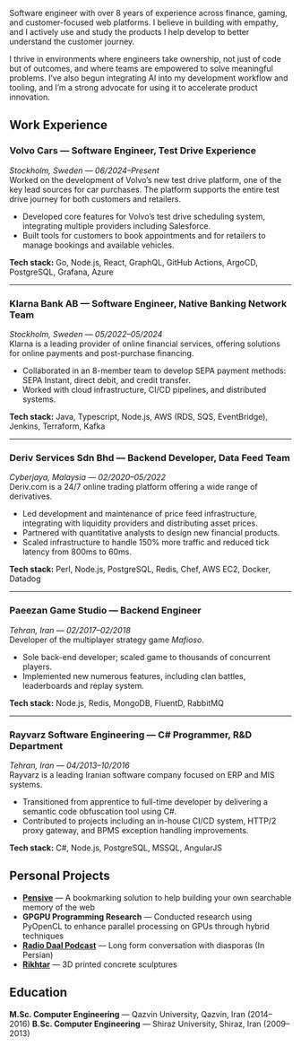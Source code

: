 
Software engineer with over 8 years of experience across finance, gaming, and customer-focused web platforms. I believe in building with empathy, and I actively use and study the products I help develop to better understand the customer journey.

I thrive in environments where engineers take ownership, not just of code but of outcomes, and where teams are empowered to solve meaningful problems. I’ve also begun integrating AI into my development workflow and tooling, and I’m a strong advocate for using it to accelerate product innovation.

## Work Experience

### Volvo Cars — Software Engineer, Test Drive Experience  
*Stockholm, Sweden — 06/2024–Present*  
Worked on the development of Volvo’s new test drive platform, one of the key lead sources for car purchases. The platform supports the entire test drive journey for both customers and retailers.  

- Developed core features for Volvo’s test drive scheduling system, integrating multiple providers including Salesforce.  
- Built tools for customers to book appointments and for retailers to manage bookings and available vehicles.  

**Tech stack:** Go, Node.js, React, GraphQL, GitHub Actions, ArgoCD, PostgreSQL, Grafana, Azure

---

### Klarna Bank AB — Software Engineer, Native Banking Network Team  
*Stockholm, Sweden — 05/2022–05/2024*  
Klarna is a leading provider of online financial services, offering solutions for online payments and post-purchase financing.  

- Collaborated in an 8-member team to develop SEPA payment methods: SEPA Instant, direct debit, and credit transfer.  
- Worked with cloud infrastructure, CI/CD pipelines, and distributed systems.

**Tech stack:** Java, Typescript, Node.js, AWS (RDS, SQS, EventBridge), Jenkins, Terraform, Kafka

---

<div class="page-break"></div>

### Deriv Services Sdn Bhd — Backend Developer, Data Feed Team  
*Cyberjaya, Malaysia — 02/2020–05/2022*  
Deriv.com is a 24/7 online trading platform offering a wide range of derivatives.  

- Led development and maintenance of price feed infrastructure, integrating with liquidity providers and distributing asset prices.  
- Partnered with quantitative analysts to design new financial products.  
- Scaled infrastructure to handle 150% more traffic and reduced tick latency from 800ms to 60ms.

**Tech stack:** Perl, Node.js, PostgreSQL, Redis, Chef, AWS EC2, Docker, Datadog

---

### Paeezan Game Studio — Backend Engineer  
*Tehran, Iran — 02/2017–02/2018*  
Developer of the multiplayer strategy game *Mafioso*.  

- Sole back-end developer; scaled game to thousands of concurrent players.  
- Implemented new numerous features, including clan battles, leaderboards and replay system.

**Tech stack:** Node.js, Redis, MongoDB, FluentD, RabbitMQ

---

### Rayvarz Software Engineering — C# Programmer, R&D Department  
*Tehran, Iran — 04/2013–10/2016*  
Rayvarz is a leading Iranian software company focused on ERP and MIS systems.  

- Transitioned from apprentice to full-time developer by delivering a semantic code obfuscation tool using C#.  
- Contributed to projects including an in-house CI/CD system, HTTP/2 proxy gateway, and BPMS exception handling improvements.

**Tech stack:** C#, Node.js, PostgreSQL, MSSQL, AngularJS

## Personal Projects

- **[Pensive](https://getpensive.com/)** — A bookmarking solution to help building your own searchable memory of the web
- **GPGPU Programming Research** — Conducted research using PyOpenCL to enhance parallel processing on GPUs through hybrid techniques
- **[Radio Daal Podcast](https://radiodaal.ir/)** — Long form conversation with diasporas (In Persian)
- **[Rikhtar](https://rikhtaar.ir/)** — 3D printed concrete sculptures

## Education

**M.Sc. Computer Engineering** — Qazvin University, Qazvin, Iran (2014–2016)
**B.Sc. Computer Engineering** — Shiraz University, Shiraz, Iran (2009–2013)
